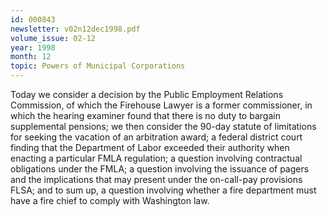 ```yaml
---
id: 000843
newsletter: v02n12dec1998.pdf
volume_issue: 02-12
year: 1998
month: 12
topic: Powers of Municipal Corporations
---
```


Today we consider a decision by the Public Employment Relations Commission, of which the Firehouse Lawyer is a former commissioner, in which the hearing examiner found that there is no duty to bargain supplemental pensions; we then consider the 90-day statute of limitations for seeking the vacation of an arbitration award; a federal district court finding that the Department of Labor exceeded their authority when enacting a particular FMLA regulation; a question involving contractual obligations under the FMLA; a question involving the issuance of pagers and the implications that may present under the on-call-pay provisions FLSA; and to sum up, a question involving whether a fire department must have a fire chief to comply with Washington law.